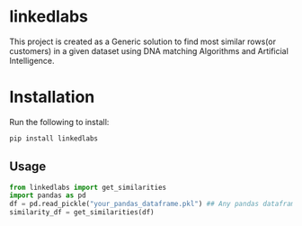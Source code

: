 # linkedlabs
This project is created as a Generic solution to find most similar rows(or customers) in a given dataset using DNA matching Algorithms and Artificial Intelligence.

# Installation
Run the following to install:

```python
pip install linkedlabs
```

## Usage

```python
from linkedlabs import get_similarities
import pandas as pd
df = pd.read_pickle("your_pandas_dataframe.pkl") ## Any pandas dataframe
similarity_df = get_similarities(df)
```